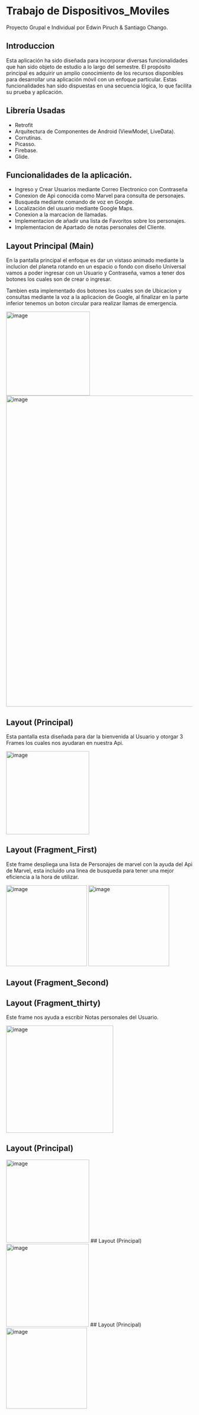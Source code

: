 # Trabajo de Dispositivos_Moviles
Proyecto Grupal e Individual por Edwin Piruch &amp; Santiago Chango.

## Introduccion
Esta aplicación ha sido diseñada para incorporar diversas funcionalidades que han sido objeto de estudio a lo largo del semestre. El propósito principal es adquirir un amplio conocimiento de los recursos disponibles para desarrollar una aplicación móvil con un enfoque particular. Estas funcionalidades han sido dispuestas en una secuencia lógica, lo que facilita su prueba y aplicación.

## Librería Usadas
- Retrofit
- Arquitectura de Componentes de Android (ViewModel, LiveData).
- Corrutinas.
- Picasso.
- Firebase.
- Glide.

## Funcionalidades de la aplicación.
- Ingreso y Crear Usuarios mediante Correo Electronico con Contraseña
- Conexion de Api conocida como Marvel para consulta de personajes.
- Busqueda mediante comando de voz en Google.
- Localización del usuario mediante Google Maps. 
- Conexion a la marcacion de llamadas.
- Implementacion de añadir una lista de Favoritos sobre los personajes.
- Implementacion de Apartado de notas personales del Cliente.
  

## Layout Principal (Main)
En la pantalla principal el enfoque es dar un vistaso animado mediante la inclucion del planeta rotando en un espacio o fondo con diseño Universal vamos a poder ingresar con un Usuario y Contraseña,
vamos a tener dos botones los cuales son de crear o ingresar.

Tambien esta implementado dos botones los cuales son de Ubicacion y consultas mediante la voz a la aplicacion de Google, al finalizar en la parte inferior tenemos un boton circular para realizar llamas de emergencia.

<img width="226" alt="image" src="https://github.com/ec98/Dispositivos_Moviles/assets/117785838/1922c34e-86d6-4e9b-8f1f-26c6bf90f306">
<img width="838" alt="image" src="https://github.com/ec98/Dispositivos_Moviles/assets/117785838/d2709770-46bf-427f-b6b3-cf06f21b7be4">

## Layout (Principal)
Esta pantalla esta diseñada para dar la bienvenida al Usuario y otorgar 3 Frames los cuales nos ayudaran en nuestra Api.

<img width="224" alt="image" src="https://github.com/ec98/Dispositivos_Moviles/assets/117785838/572b0982-acfc-444b-a2e9-872ebe9c8abc">

## Layout (Fragment_First)
Este frame despliega una lista de Personajes de marvel con la ayuda del Api de Marvel, esta incluido una linea de busqueda para tener una mejor eficiencia a la hora de utilizar.

<img width="218" alt="image" src="https://github.com/ec98/Dispositivos_Moviles/assets/117785838/4329c9a1-3a25-4462-9ab6-0d7e27554dbc">
<img width="218" alt="image" src="https://github.com/ec98/Dispositivos_Moviles/assets/117785838/1882ef79-a954-4b46-972a-18c696011e76">

## Layout (Fragment_Second)

## Layout (Fragment_thirty)
Este frame nos ayuda a escribir Notas personales del Usuario.

<img width="289" alt="image" src="https://github.com/ec98/Dispositivos_Moviles/assets/117785838/c37ed126-2e44-473e-84d2-466f3e474941">


## Layout (Principal)

<img width="224" alt="image" src="https://github.com/ec98/Dispositivos_Moviles/assets/117785838/0f466ceb-e4f5-4dca-b43e-d7681a066080">
## Layout (Principal)
<img width="223" alt="image" src="https://github.com/ec98/Dispositivos_Moviles/assets/117785838/94a5e6c0-8bab-4716-baa5-8667f9cff873">
## Layout (Principal)
<img width="218" alt="image" src="https://github.com/ec98/Dispositivos_Moviles/assets/117785838/ffa1caa1-1497-4587-b154-eb9cc8acef90">








